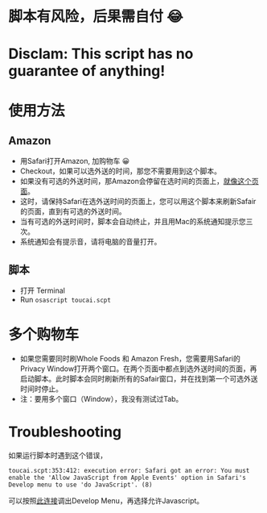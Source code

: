 # 脚本有风险，后果需自付 😂
# Disclam: This script has no guarantee of anything!

# 使用方法
## Amazon
* 用Safari打开Amazon, 加购物车 😀
* Checkout，如果可以选外送的时间，那您不需要用到这个脚本。
* 如果没有可选的外送时间，那Amazon会停留在选时间的页面上，[就像这个页面](https://github.com/BohanHsu/toucai/blob/master/doc/amazon_page.png)。
* 这时，请保持Safari在选外送时间的页面上，您可以用这个脚本来刷新Safair的页面，直到有可选的外送时间。
* 当有可选的外送时间时，脚本会自动终止，并且用Mac的系统通知提示您三次。
* 系统通知会有提示音，请将电脑的音量打开。

## 脚本
* 打开 Terminal
* Run `osascript toucai.scpt`

# 多个购物车
* 如果您需要同时刷Whole Foods 和 Amazon Fresh，您需要用Safari的Privacy Window打开两个窗口。在两个页面中都点到选外送时间的页面，再启动脚本。此时脚本会同时刷新所有的Safair窗口，并在找到第一个可选外送时间时停止。
* 注：要用多个窗口（Window），我没有测试过Tab。

# Troubleshooting
如果运行脚本时遇到这个错误，
````
toucai.scpt:353:412: execution error: Safari got an error: You must enable the 'Allow JavaScript from Apple Events' option in Safari's Develop menu to use 'do JavaScript'. (8)
````
可以按照[此连接](https://osxdaily.com/2011/11/03/enable-the-develop-menu-in-safari/)调出Develop Menu，再选择允许Javascript。

